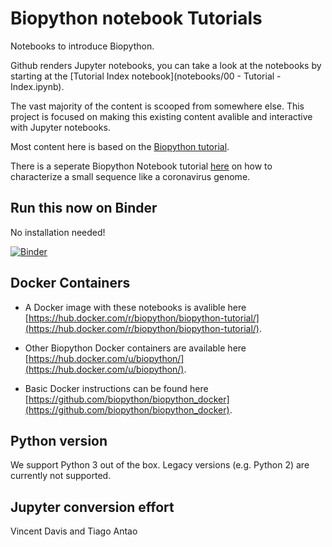 Biopython notebook Tutorials
============================

Notebooks to introduce Biopython.

Github renders Jupyter notebooks, you can take a look at the notebooks by starting at the [Tutorial Index notebook](notebooks/00 - Tutorial - Index.ipynb).

The vast majority of the content is scooped from somewhere else. This project is focused on making this existing content avalible and interactive with Jupyter notebooks.

Most content here is based on the [Biopython tutorial](http://biopython.org/DIST/docs/tutorial/Tutorial.html).

There is a seperate Biopython Notebook tutorial [here](https://github.com/chris-rands/biopython-coronavirus) on how to characterize a small sequence like a coronavirus genome.

Run this now on Binder
----------------------

No installation needed!

[![Binder](http://mybinder.org/badge.svg)](http://mybinder.org/repo/tiagoantao/biopython-notebook)


Docker Containers
-----------------

- A Docker image with these notebooks is avalible here
[https://hub.docker.com/r/biopython/biopython-tutorial/](https://hub.docker.com/r/biopython/biopython-tutorial/).

- Other Biopython Docker containers are available here [https://hub.docker.com/u/biopython/](https://hub.docker.com/u/biopython/).

- Basic Docker instructions can be found here [https://github.com/biopython/biopython_docker](https://github.com/biopython/biopython_docker).


Python version
--------------

We support Python 3 out of the box. Legacy versions (e.g. Python 2) are
currently not supported.


Jupyter conversion effort
-------------------------

Vincent Davis and Tiago Antao
